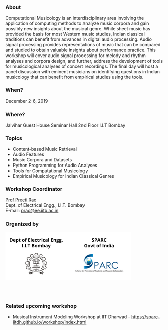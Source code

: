 ### About
Computational Musicology is an interdisciplinary area involving the application of computing methods to analyze music corpora and gain possibly new insights about the musical genre.  While sheet music has provided the basis for most Western music studies, Indian classical traditions can benefit from advances in digital audio processing.  Audio signal processing provides representations of music that can be compared and studied to obtain valuable insights about performance practice. This workshop will cover audio signal processing for melody and rhythm analyses and corpora design, and further, address the development of tools for musicological analyses of concert recordings. The final day will host a panel discussion with eminent musicians on identifying questions in Indian musicology that can benefit from empirical studies using the tools.

### When?
December 2-6, 2019

### Where?
Jalvihar Guest House Seminar Hall
2nd Floor
I.I.T Bombay

### Topics
* Content-based Music Retrieval  
* Audio Features  
* Music Corpora and Datasets  
* Python Programming for Audio Analyses  
* Tools for Computational Musicology   
* Empirical Musicology for Indian Classical Genres  

### Workshop Coordinator
<a href="https://www.ee.iitb.ac.in/web/people/faculty/home/prao">Prof Preeti Rao</a>  
Dept. of Electrical Engg., I.I.T. Bombay  
E-mail: <a href="prao@ee.iitb.ac.in">prao@ee.iitb.ac.in</a>

### Organized by

<img src="logos1.png" alt="" class="center" height="150"/> 

<br/><br/>

### Related upcoming workshop
* Musical Instrument Modeling Workshop at IIT Dharwad - <a href="https://sparc-iitdh.github.io/workshop/index.html">https://sparc-iitdh.github.io/workshop/index.html</a>
